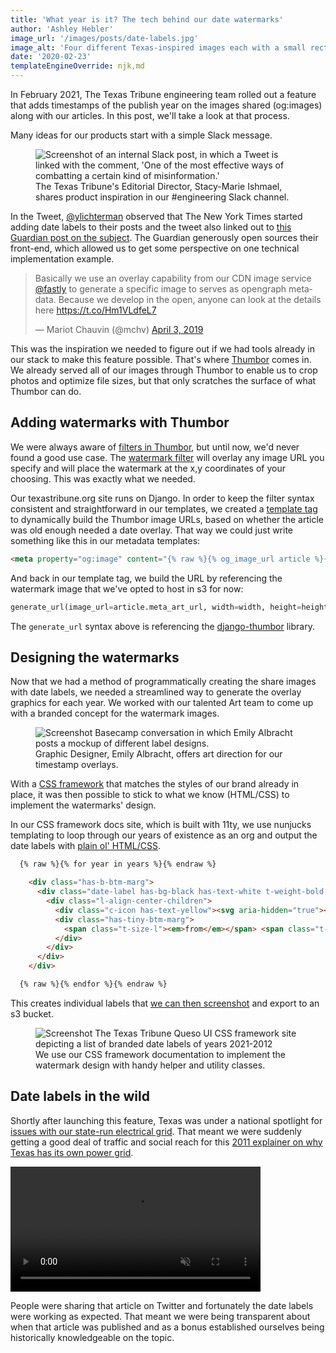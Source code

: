 ```yaml
---
title: 'What year is it? The tech behind our date watermarks'
author: 'Ashley Hebler'
image_url: '/images/posts/date-labels.jpg'
image_alt: 'Four different Texas-inspired images each with a small rectangle in upper right, indicating a year.'
date: '2020-02-23'
templateEngineOverride: njk,md
---
```


In February 2021, The Texas Tribune engineering team rolled out a feature that adds timestamps of the publish year on the images shared (og:images) along with our articles. In this post, we'll take a look at that process.

Many ideas for our products start with a simple Slack message.

<figure>
  <img src="{{ '/images/posts/date-labels-slack.jpg' | url }}" alt="Screenshot of an internal Slack post, in which a Tweet is linked with the comment, 'One of the most effective ways of combatting a certain kind of misinformation.'">
  <figcaption>The Texas Tribune's Editorial Director, Stacy-Marie Ishmael, shares product inspiration in our #engineering Slack channel.</figcaption>
</figure>

In the Tweet, [@ylichterman](https://twitter.com/ylichterman) observed that The New York Times started adding date labels to their posts and the tweet also linked out to [this Guardian post on the subject](https://www.niemanlab.org/2019/04/the-guardians-nifty-old-article-trick-is-a-reminder-of-how-news-organizations-can-use-metadata-to-limit-misinformation/). The Guardian generously open sources their front-end, which allowed us to get some perspective on one technical implementation example.

<blockquote class="twitter-tweet"><p lang="en" dir="ltr">Basically we use an overlay capability from our CDN image service <a href="https://twitter.com/fastly?ref_src=twsrc%5Etfw">@fastly</a> to generate a specific image to serves as opengraph metadata. Because we develop in the open, anyone can look at the details here <a href="https://t.co/Hm1VLdfeL7">https://t.co/Hm1VLdfeL7</a></p>&mdash; Mariot Chauvin (@mchv) <a href="https://twitter.com/mchv/status/1113500575767961600?ref_src=twsrc%5Etfw">April 3, 2019</a></blockquote> <script async src="https://platform.twitter.com/widgets.js" charset="utf-8"></script>

This was the inspiration we needed to figure out if we had tools already in our stack to make this feature possible. That's where [Thumbor](https://github.com/thumbor/thumbor) comes in. We already served all of our images through Thumbor to enable us to crop photos and optimize file sizes, but that only scratches the surface of what Thumbor can do.

## Adding watermarks with Thumbor
We were always aware of [filters in Thumbor](https://thumbor.readthedocs.io/en/latest/filters.html), but until now, we'd never found a good use case. The [watermark filter](https://thumbor.readthedocs.io/en/latest/watermark.html) will overlay any image URL you specify and will place the watermark at the x,y coordinates of your choosing. This was exactly what we needed.

Our texastribune.org site runs on Django. In order to keep the filter syntax consistent and straightforward in our templates, we created a [template tag](https://docs.djangoproject.com/en/3.1/howto/custom-template-tags/#writing-custom-template-tags) to dynamically build the Thumbor image URLs, based on whether the article was old enough needed a date overlay. That way we could just write something like this in our metadata templates:

```html
<meta property="og:image" content="{% raw %}{% og_image_url article %}{% endraw %}">
```

And back in our template tag, we build the URL by referencing the watermark image that we've opted to host in s3 for now:

```py
generate_url(image_url=article.meta_art_url, width=width, height=height, filters=watermark(cdn.texastribune.org/media/watermarks/2016.png,-0,30,0))
```

The `generate_url` syntax above is referencing the [django-thumbor](https://github.com/ricobl/django-thumbor) library.

## Designing the watermarks
Now that we had a method of programmatically creating the share images with date labels, we needed a streamlined way to generate the overlay graphics for each year. We worked with our talented Art team to come up with a branded concept for the watermark images.

<figure>
  <img src="{{ '/images/posts/date-labels-art-inspo.jpg' | url }}" alt="Screenshot Basecamp conversation in which Emily Albracht posts a mockup of different label designs.">
  <figcaption>Graphic Designer, Emily Albracht, offers art direction for our timestamp overlays.</figcaption>
</figure>

With a [CSS framework](https://texastribune.github.io/queso-ui/) that matches the styles of our brand already in place, it was then possible to stick to what we know (HTML/CSS) to implement the watermarks' design.

In our CSS framework docs site, which is built with 11ty, we use nunjucks templating to loop through our years of existence as an org and output the date labels with [plain ol' HTML/CSS](https://github.com/texastribune/queso-ui/blob/main/docs/src/date-labels.njk#L13-L24).

```html
  {% raw %}{% for year in years %}{% endraw %}

    <div class="has-b-btm-marg">
      <div class="date-label has-bg-black has-text-white t-weight-bold t-serif t-lh-s">
        <div class="l-align-center-children">
          <div class="c-icon has-text-yellow"><svg aria-hidden="true"><use xlink:href="#bug"></use></svg></div>
          <div class="has-tiny-btm-marg">
            <span class="t-size-l"><em>from</em></span> <span class="t-size-xxxl">{% raw %}{{ year }}{% endraw %}</span>
          </div>
        </div>
      </div>
    </div>

  {% raw %}{% endfor %}{% endraw %}
```




This creates individual labels that [we can then screenshot](https://github.com/texastribune/queso-ui/blob/main/docs/config/tasks/date-labels.js) and export to an s3 bucket.

<figure>
  <img src="{{ '/images/posts/date-labels-queso-ss.png' | url }}" alt="Screenshot The Texas Tribune Queso UI CSS framework site depicting a list of branded date labels of years 2021-2012">
  <figcaption>We use our CSS framework documentation to implement the watermark design with handy helper and utility classes.</figcaption>
</figure>

## Date labels in the wild

Shortly after launching this feature, Texas was under a national spotlight for [issues with our state-run electrical grid](https://www.texastribune.org/2021/02/15/rolling-blackouts-texas/). That meant we were suddenly getting a good deal of traffic and social reach for this [2011 explainer on why Texas has its own power grid](https://www.texastribune.org/2011/02/08/texplainer-why-does-texas-have-its-own-power-grid/).

<video controls width="400" loop muted>
  <source src="{{ '/images/posts/date-labels-video.webm' | url }}" type="video/webm">
  <source src="{{ '/images/posts/date-labels-video.mp4' | url }}"type="video/mp4">
  Sorry, your browser doesn't support embedded videos.
</video>

People were sharing that article on Twitter and fortunately the date labels were working as expected. That meant we were being transparent about when that article was published and as a bonus established ourselves being historically knowledgeable on the topic.
